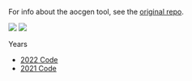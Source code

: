 For info about the aocgen tool, see the [original repo](https://github.com/timkelleher/aocgen).

![](https://img.shields.io/badge/Stars%202021%20⭐-5-yellow)
![](https://img.shields.io/badge/Stars%202022%20⭐-29-yellow)

Years
- [2022 Code](https://github.com/nikolawannabe/aocgen/tree/main/pkg/year2022)
- [2021 Code](https://github.com/nikolawannabe/aocgen/tree/main/pkg/year2021)